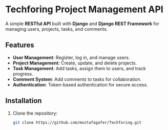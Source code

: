 # Techforing Project Management API
A simple **RESTful API** built with **Django** and **Django REST Framework** for managing users, projects, tasks, and comments.

## Features
- **User Management**: Register, log in, and manage users.
- **Project Management**: Create, update, and delete projects.
- **Task Management**: Add tasks, assign them to users, and track progress.
- **Comment System**: Add comments to tasks for collaboration.
- **Authentication**: Token-based authentication for secure access.

## Installation
1. Clone the repository:
   ```bash
   git clone https://github.com/mostafagafer/Techforing.git
